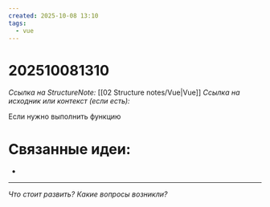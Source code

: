 ```yaml
---
created: 2025-10-08 13:10
tags:
  - vue
---
```

# 202510081310
*Ссылка на StructureNote:* [[02 Structure notes/Vue|Vue]]
*Ссылка на исходник или контекст (если есть):* 

Если нужно выполнить функцию
# Связанные идеи:
* 
---

*Что стоит развить? Какие вопросы возникли?*